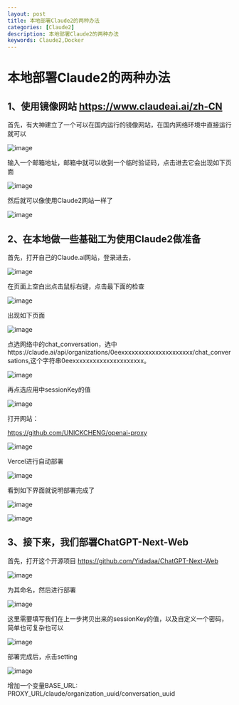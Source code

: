 ```yaml
---
layout: post
title: 本地部署Claude2的两种办法
categories: [Claude2]
description: 本地部署Claude2的两种办法
keywords: Claude2,Docker
---
```


# 本地部署Claude2的两种办法

## 1、使用镜像网站 https://www.claudeai.ai/zh-CN

首先，有大神建立了一个可以在国内运行的镜像网站，在国内网络环境中直接运行就可以

![image](https://github.com/weakchen007/aiwv.github.io/assets/58799395/ac7b8115-5e0f-491e-8528-c1a01c29c6cc)

输入一个邮箱地址，邮箱中就可以收到一个临时验证码，点击进去它会出现如下页面

![image](https://github.com/weakchen007/aiwv.github.io/assets/58799395/8d555b8f-3b56-4290-9c81-438ae966263d)

然后就可以像使用Claude2网站一样了

![image](https://github.com/weakchen007/aiwv.github.io/assets/58799395/36c6366c-b055-4467-b918-ae03df68ccee)


## 2、在本地做一些基础工为使用Claude2做准备

首先，打开自己的Claude.ai网站，登录进去，

![image](https://github.com/weakchen007/aiwv.github.io/assets/58799395/f6df07f2-dc43-4e97-9a3a-46da0adf7232)

在页面上空白出点击鼠标右键，点击最下面的检查

![image](https://github.com/weakchen007/aiwv.github.io/assets/58799395/1e561250-8205-42c2-9f53-645c3124ad46)

出现如下页面

![image](https://github.com/weakchen007/aiwv.github.io/assets/58799395/c3155257-f958-4d1e-9ebf-38e8a7110766)

点选网络中的chat_conversation，选中https://claude.ai/api/organizations/0eexxxxxxxxxxxxxxxxxxxxx/chat_conversations,这个字符串0eexxxxxxxxxxxxxxxxxxxxx。

![image](https://github.com/weakchen007/aiwv.github.io/assets/58799395/b0eeb431-7c5a-4249-90fd-5c772506bcfe)

再点选应用中sessionKey的值

![image](https://github.com/weakchen007/aiwv.github.io/assets/58799395/c6f9658c-a59c-4bba-85bf-d4c7af8f9460)

打开网站：

https://github.com/UNICKCHENG/openai-proxy

![image](https://github.com/weakchen007/aiwv.github.io/assets/58799395/9da5901a-c924-4b67-97de-6cfd311b36a2)

Vercel进行自动部署

![image](https://github.com/weakchen007/aiwv.github.io/assets/58799395/341e8eee-091b-4f99-af86-09e58a2280c8)

看到如下界面就说明部署完成了

![image](https://github.com/weakchen007/aiwv.github.io/assets/58799395/ac13d46c-9fe6-40ad-a6e0-cb205c7294f4)


![image](https://github.com/weakchen007/aiwv.github.io/assets/58799395/51cf37fa-3755-48f5-a513-d764a6a1d5b4)


## 3、接下来，我们部署ChatGPT-Next-Web

首先，打开这个开源项目 https://github.com/Yidadaa/ChatGPT-Next-Web

![image](https://github.com/weakchen007/aiwv.github.io/assets/58799395/de9a194b-0a76-4926-9b05-984614ded2c7)

为其命名，然后进行部署

![image](https://github.com/weakchen007/aiwv.github.io/assets/58799395/9b9b8c82-188f-4976-8756-1758faf6c451)

这里需要填写我们在上一步拷贝出来的sessionKey的值，以及自定义一个密码，简单也可复杂也可以

![image](https://github.com/weakchen007/aiwv.github.io/assets/58799395/9172e977-6446-40da-a91c-7fc43773a1f2)

部署完成后，点击setting

![image](https://github.com/weakchen007/aiwv.github.io/assets/58799395/ec1a5f43-eb7b-4dfb-b1e1-8aa24945bd4a)

增加一个变量BASE_URL:  PROXY_URL/claude/organization_uuid/conversation_uuid



